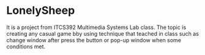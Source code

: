 # LonelySheep
It is a project from ITCS392 Multimedia Systems Lab class.
The topic is creating any casual game bby using technique that teached in class such as change window after press the button or pop-up window when some conditions met. 

